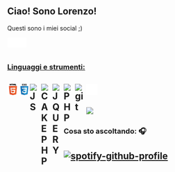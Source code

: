 
## Ciao! Sono Lorenzo!
Questi sono i miei social ;)

<a href="https://www.linkedin.com/in/lorenzo-ceglia-5a8b45137/" target="_blank"><img align="left" alt="Lorenzo Ceglia LinkedIn" width="22px" src="https://github.com/Aakarsh-B/trying-repos/blob/master/linkedin.svg" />
<a href="https://www.instagram.com/lorenzo.ceglia/" target="_blank"><img align="left" alt="Lorenzo Ceglia Instagram" width="22px" src="https://github.com/Aakarsh-B/trying-repos/blob/master/insta.svg" />
<br />
<br />

### Linguaggi e strumenti:


<a href="https://www.w3.org/html/" target="_blank"><img align="left" alt="HTML5" width="26px" src="https://raw.githubusercontent.com/github/explore/80688e429a7d4ef2fca1e82350fe8e3517d3494d/topics/html/html.png" /></a>
<a href="https://www.w3schools.com/css/" target="_blank"><img align="left" alt="CSS3" width="26px" src="https://raw.githubusercontent.com/github/explore/80688e429a7d4ef2fca1e82350fe8e3517d3494d/topics/css/css.png" /></a>
<a href="https://www.w3schools.com/javascript/" target="_blank"><img align="left" alt="JS" width="26px" src="https://upload.wikimedia.org/wikipedia/commons/9/99/Unofficial_JavaScript_logo_2.svg" /></a>
<a href="https://www.w3schools.com/cakephp/" target="_blank"><img align="left" alt="CAKEPHP" width="26px" src="https://worldvectorlogo.com/download/cakephp-1.svg" /></a>
<a href="https://www.w3schools.com/jquery/" target="_blank"><img align="left" alt="JQUERY" width="26px" src="https://www.vectorlogo.zone/logos/jquery/jquery-icon.svg" /></a>
<a href="https://www.w3schools.com/php/" target="_blank"><img align="left" alt="PHP" width="26px" src="https://upload.wikimedia.org/wikipedia/commons/2/27/PHP-logo.svg" /></a>
<a href="https://git-scm.com/" target="_blank"> <img align="left" alt="git" width="26px" src="https://www.vectorlogo.zone/logos/git-scm/git-scm-icon.svg"/> </a>
<img align="left" alt="GitHub" width="26px" src="https://github.com/Aakarsh-B/trying-repos/blob/master/github.svg" />
<br />
<br />
<a href="http://www.cakephp.org/">
	  <img src="http://www.cakephp.org/img/flags/I-bake-with-CakePHP.png" width="100px;">
   </a>
---


### Cosa sto ascoltando: 🎧

[![spotify-github-profile](https://spotify-github-profile.vercel.app/api/view?uid=itsceglione2&cover_image=true&theme=novatorem&bar_color=dfd686&bar_color_cover=false)](https://github.com/kittinan/spotify-github-profile)
<br/>
---
